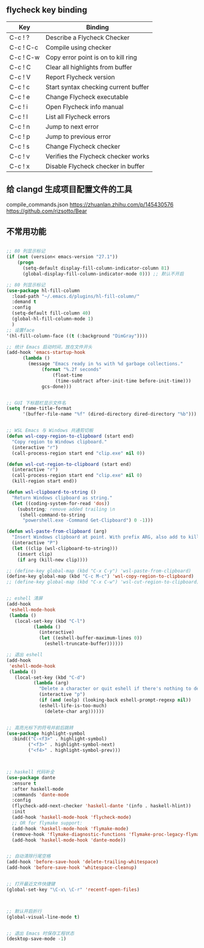## flycheck key binding




| Key		 | Binding								|
| -----		 | ---------							|
| C-c ! ?	 | Describe a Flycheck Checker			|
| C-c ! C-c	 | Compile using checker				|
| C-c ! C-w	 | Copy error point is on to kill ring	|
| C-c ! C	 | Clear all highlights from buffer		|
| C-c ! V	 | Report Flycheck version				|
| C-c ! c	 | Start syntax checking current buffer |
| C-c ! e	 | Change Flycheck executable			|
| C-c ! i	 | Open Flycheck info manual			|
| C-c ! l	 | List all Flycheck errors				|
| C-c ! n	 | Jump to next error					|
| C-c ! p	 | Jump to previous error				|
| C-c ! s	 | Change Flycheck checker				|
| C-c ! v	 | Verifies the Flycheck checker works	|
| C-c ! x	 | Disable Flycheck checker in buffer	|




## 给 clangd 生成项目配置文件的工具

compile_commands.json
https://zhuanlan.zhihu.com/p/145430576
https://github.com/rizsotto/Bear


## 不常用功能

```lisp

;; 80 列显示标记
(if (not (version< emacs-version "27.1"))
    (progn
      (setq-default display-fill-column-indicator-column 81)
      (global-display-fill-column-indicator-mode 0))) ;; 默认不开启

;; 80 列显示标记
(use-package hl-fill-column
  :load-path "~/.emacs.d/plugins/hl-fill-column/"
  :demand t
  :config
  (setq-default fill-column 40)
  (global-hl-fill-column-mode 1)
  )
;; 设置face
'(hl-fill-column-face ((t (:background "DimGray"))))

;; 统计 Emacs 启动时间，放在文件开头
(add-hook 'emacs-startup-hook
	  (lambda ()
	    (message "Emacs ready in %s with %d garbage collections."
		     (format "%.2f seconds"
			     (float-time
			      (time-subtract after-init-time before-init-time)))
		     gcs-done)))


;; GUI 下标题栏显示文件名
(setq frame-title-format
      '(buffer-file-name "%f" (dired-directory dired-directory "%b")))


;; WSL Emacs 与 Windows 共通剪切板
(defun wsl-copy-region-to-clipboard (start end)
  "Copy region to Windows clipboard."
  (interactive "r")
  (call-process-region start end "clip.exe" nil 0))

(defun wsl-cut-region-to-clipboard (start end)
  (interactive "r")
  (call-process-region start end "clip.exe" nil 0)
  (kill-region start end))

(defun wsl-clipboard-to-string ()
  "Return Windows clipboard as string."
  (let ((coding-system-for-read 'dos))
    (substring; remove added trailing \n
     (shell-command-to-string
      "powershell.exe -Command Get-Clipboard") 0 -1)))

(defun wsl-paste-from-clipboard (arg)
  "Insert Windows clipboard at point. With prefix ARG, also add to kill-ring"
  (interactive "P")
  (let ((clip (wsl-clipboard-to-string)))
    (insert clip)
    (if arg (kill-new clip))))

;; (define-key global-map (kbd "C-x C-y") 'wsl-paste-from-clipboard)
(define-key global-map (kbd "C-c M-c") 'wsl-copy-region-to-clipboard)
;; (define-key global-map (kbd "C-x C-w") 'wsl-cut-region-to-clipboard)


;; eshell 清屏
(add-hook
 'eshell-mode-hook
 (lambda ()
   (local-set-key (kbd "C-l")
		  (lambda ()
		    (interactive)
		    (let ((eshell-buffer-maximum-lines 0))
		      (eshell-truncate-buffer))))))

;; 退出 eshell
(add-hook
 'eshell-mode-hook
 (lambda ()
   (local-set-key (kbd "C-d")
		  (lambda (arg)
		    "Delete a character or quit eshell if there's nothing to delete."
		    (interactive "p")
		    (if (and (eolp) (looking-back eshell-prompt-regexp nil))
			(eshell-life-is-too-much)
		      (delete-char arg))))))


;; 高亮光标下的符号并前后跳转
(use-package highlight-symbol
  :bind(("C-<f3>" . highlight-symbol)
	    ("<f3>" . highlight-symbol-next)
        ("<f4>" . highlight-symbol-prev)))



;; haskell 代码补全
(use-package dante
  :ensure t
  :after haskell-mode
  :commands 'dante-mode
  :config
  (flycheck-add-next-checker 'haskell-dante '(info . haskell-hlint))
  :init
  (add-hook 'haskell-mode-hook 'flycheck-mode)
  ;; OR for flymake support:
  (add-hook 'haskell-mode-hook 'flymake-mode)
  (remove-hook 'flymake-diagnostic-functions 'flymake-proc-legacy-flymake)
  (add-hook 'haskell-mode-hook 'dante-mode))


;; 自动清除行尾空格
(add-hook 'before-save-hook 'delete-trailing-whitespace)
(add-hook 'before-save-hook 'whitespace-cleanup)


;; 打开最近文件快捷键
(global-set-key "\C-x\ \C-r" 'recentf-open-files)



;; 默认开启折行
(global-visual-line-mode t)


;; 退出 Emacs 时保存工程状态
(desktop-save-mode -1)



```
